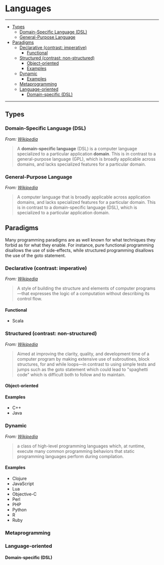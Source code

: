 # Languages

---

<!--lint disable list-item-indent list-item-spacing no-missing-blank-lines no-tabs-->

<!-- TOC depthFrom:2 depthTo:6 withLinks:1 updateOnSave:1 orderedList:0 -->

- [Types](#types)
	- [Domain-Specific Language (DSL)](#domain-specific-language-dsl)
	- [General-Purpose Language](#general-purpose-language)
- [Paradigms](#paradigms)
	- [Declarative (contrast: imperative)](#declarative-contrast-imperative)
		- [Functional](#functional)
	- [Structured (contrast: non-structured)](#structured-contrast-non-structured)
		- [Object-oriented](#object-oriented)
		- [Examples](#examples)
	- [Dynamic](#dynamic)
		- [Examples](#examples)
	- [Metaprogramming](#metaprogramming)
	- [Language-oriented](#language-oriented)
		- [Domain-specific (DSL)](#domain-specific-dsl)

<!-- /TOC -->

<!--lint enable list-item-indent list-item-spacing no-missing-blank-lines no-tabs-->

---

## Types

### Domain-Specific Language (DSL)

*From: [Wikipedia](https://en.wikipedia.org/wiki/Domain-specific_language)*

> A **domain-specific language** (DSL) is a computer language specialized to a particular application **domain**. This is in contrast to a general-purpose language (GPL), which is broadly applicable across domains, and lacks specialized features for a particular domain.

### General-Purpose Language

*From: [Wikipedia](https://en.wikipedia.org/wiki/General-purpose_language)*

> A computer language that is broadly applicable across application domains, and lacks specialized features for a particular domain. This is in contrast to a domain-specific language (DSL), which is specialized to a particular application domain.

## Paradigms

Many programming paradigms are as well known for what techniques they forbid as for what they enable. For instance, pure functional programming disallows the use of side-effects, while structured programming disallows the use of the goto statement.

### Declarative (contrast: imperative)

*From: [Wikipedia](https://en.wikipedia.org/wiki/Declarative_programming)*

> A style of building the structure and elements of computer programs—that expresses the logic of a computation without describing its control flow.

#### Functional

-   Scala

### Structured (contrast: non-structured)

*From: [Wikipedia](https://en.wikipedia.org/wiki/Structured_programming)*

> Aimed at improving the clarity, quality, and development time of a computer program by making extensive use of subroutines, block structures, for and while loops—in contrast to using simple tests and jumps such as the goto statement which could lead to "spaghetti code" which is difficult both to follow and to maintain.

#### Object-oriented

#### Examples

-   C++
-   Java

### Dynamic

*From: [Wikipedia](https://en.wikipedia.org/wiki/Dynamic_programming_language)*

> a class of high-level programming languages which, at runtime, execute many common programming behaviors that static programming languages perform during compilation.

#### Examples

-   Clojure
-   JavaScript
-   Lua
-   Objective-C
-   Perl
-   PHP
-   Python
-   R
-   Ruby

### Metaprogramming

### Language-oriented

#### Domain-specific (DSL)
